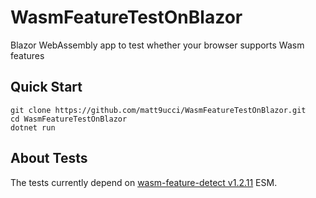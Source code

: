 # WasmFeatureTestOnBlazor
Blazor WebAssembly app to test whether your browser supports Wasm features

## Quick Start

```
git clone https://github.com/matt9ucci/WasmFeatureTestOnBlazor.git
cd WasmFeatureTestOnBlazor
dotnet run
```

## About Tests

The tests currently depend on [wasm-feature-detect v1.2.11](https://unpkg.com/wasm-feature-detect@1.2.11/dist/esm/index.js?module) ESM.
